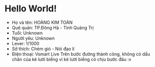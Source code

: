 # Hello World!
- Họ và tên: HOÀNG KIM TOẢN
- Quê quán: TP.Đông Hà - Tỉnh Quảng Trị
- Tuổi: Unknown
- Người yêu: Unknown
- Lever: 1/1000
- Sở thích: Chém gió - Nói đạo lí
- Điện thoại: Vsmart Live
Trên bước đường thành công, không có dấu chân của kẻ lười biếng vì kẻ lười biếng có chịu bước đâu :v
